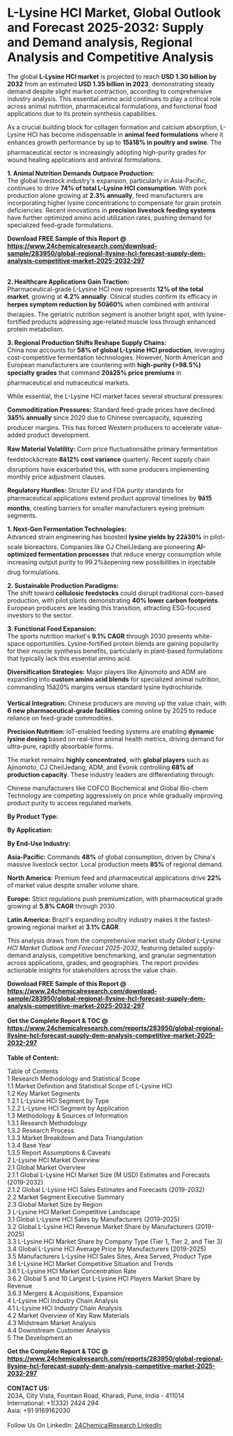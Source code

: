 <h1>L-Lysine HCl Market, Global Outlook and Forecast 2025-2032: Supply and Demand analysis, Regional Analysis and Competitive Analysis</h1><p>The global <strong>L-Lysine HCl market</strong> is projected to reach <strong>USD 1.30 billion by 2032</strong> from an estimated <strong>USD 1.35 billion in 2023</strong>, demonstrating steady demand despite slight market contraction, according to comprehensive industry analysis. This essential amino acid continues to play a critical role across animal nutrition, pharmaceutical formulations, and functional food applications due to its protein synthesis capabilities.</p><p>As a crucial building block for collagen formation and calcium absorption, L-Lysine HCl has become indispensable in <strong>animal feed formulations</strong> where it enhances growth performance by up to <strong>15â18% in poultry and swine</strong>. The pharmaceutical sector is increasingly adopting high-purity grades for wound healing applications and antiviral formulations.</p><p><strong>1. Animal Nutrition Demands Outpace Production:</strong><br>
The global livestock industry's expansion, particularly in Asia-Pacific, continues to drive <strong>74% of total L-Lysine HCl consumption</strong>. With pork production alone growing at <strong>2.3% annually</strong>, feed manufacturers are incorporating higher lysine concentrations to compensate for grain protein deficiencies. Recent innovations in <strong>precision livestock feeding systems</strong> have further optimized amino acid utilization rates, pushing demand for specialized feed-grade formulations.</p><div><b>Download FREE Sample of this Report @ 
            <a href="https://www.24chemicalresearch.com/download-sample/283950/global-regional-llysine-hcl-forecast-supply-dem-analysis-competitive-market-2025-2032-297">
            https://www.24chemicalresearch.com/download-sample/283950/global-regional-llysine-hcl-forecast-supply-dem-analysis-competitive-market-2025-2032-297</a></b></div><br><p><strong>2. Healthcare Applications Gain Traction:</strong><br>
Pharmaceutical-grade L-Lysine HCl now represents <strong>12% of the total market</strong>, growing at <strong>4.2% annually</strong>. Clinical studies confirm its efficacy in <strong>herpes symptom reduction by 50â60%</strong> when combined with antiviral therapies. The geriatric nutrition segment is another bright spot, with lysine-fortified products addressing age-related muscle loss through enhanced protein metabolism.</p><p><strong>3. Regional Production Shifts Reshape Supply Chains:</strong><br>
China now accounts for <strong>58% of global L-Lysine HCl production</strong>, leveraging cost-competitive fermentation technologies. However, North American and European manufacturers are countering with <strong>high-purity (&gt;98.5%) specialty grades</strong> that command <strong>20â25% price premiums</strong> in pharmaceutical and nutraceutical markets.</p><p>While essential, the L-Lysine HCl market faces several structural pressures:</p><p><strong>Commoditization Pressures:</strong> Standard feed-grade prices have declined <strong>3â5% annually</strong> since 2020 due to Chinese overcapacity, squeezing producer margins. This has forced Western producers to accelerate value-added product development.</p><p><strong>Raw Material Volatility:</strong> Corn price fluctuationsâthe primary fermentation feedstockâcreate <strong>8â12% cost variance</strong> quarterly. Recent supply chain disruptions have exacerbated this, with some producers implementing monthly price adjustment clauses.</p><p><strong>Regulatory Hurdles:</strong> Stricter EU and FDA purity standards for pharmaceutical applications extend product approval timelines by <strong>9â15 months</strong>, creating barriers for smaller manufacturers eyeing premium segments.</p><p><strong>1. Next-Gen Fermentation Technologies:</strong><br>
Advanced strain engineering has boosted <strong>lysine yields by 22â30%</strong> in pilot-scale bioreactors. Companies like CJ CheilJedang are pioneering <strong>AI-optimized fermentation processes</strong> that reduce energy consumption while increasing output purity to 99.2%âopening new possibilities in injectable drug formulations.</p><p><strong>2. Sustainable Production Paradigms:</strong><br>
The shift toward <strong>cellulosic feedstocks</strong> could disrupt traditional corn-based production, with pilot plants demonstrating <strong>40% lower carbon footprints</strong>. European producers are leading this transition, attracting ESG-focused investors to the sector.</p><p><strong>3. Functional Food Expansion:</strong><br>
The sports nutrition market's <strong>9.1% CAGR</strong> through 2030 presents white-space opportunities. Lysine-fortified protein blends are gaining popularity for their muscle synthesis benefits, particularly in plant-based formulations that typically lack this essential amino acid.</p><p><strong>Diversification Strategies:</strong> Major players like Ajinomoto and ADM are expanding into <strong>custom amino acid blends</strong> for specialized animal nutrition, commanding 15â20% margins versus standard lysine hydrochloride.</p><p><strong>Vertical Integration:</strong> Chinese producers are moving up the value chain, with <strong>6 new pharmaceutical-grade facilities</strong> coming online by 2025 to reduce reliance on feed-grade commodities.</p><p><strong>Precision Nutrition:</strong> IoT-enabled feeding systems are enabling <strong>dynamic lysine dosing</strong> based on real-time animal health metrics, driving demand for ultra-pure, rapidly absorbable forms.</p><p>The market remains <strong>highly concentrated</strong>, with <strong>global players</strong> such as Ajinomoto, CJ CheilJedang, ADM, and Evonik controlling <strong>68% of production capacity</strong>. These industry leaders are differentiating through:</p><p>Chinese manufacturers like COFCO Biochemical and Global Bio-chem Technology are competing aggressively on price while gradually improving product purity to access regulated markets.</p><p><strong>By Product Type:</strong></p><p><strong>By Application:</strong></p><p><strong>By End-Use Industry:</strong></p><p><strong>Asia-Pacific:</strong> Commands <strong>48%</strong> of global consumption, driven by China's massive livestock sector. Local production meets <strong>85%</strong> of regional demand.</p><p><strong>North America:</strong> Premium feed and pharmaceutical applications drive <strong>22%</strong> of market value despite smaller volume share.</p><p><strong>Europe:</strong> Strict regulations push premiumization, with pharmaceutical grade growing at <strong>5.8% CAGR</strong> through 2030.</p><p><strong>Latin America:</strong> Brazil's expanding poultry industry makes it the fastest-growing regional market at <strong>3.1% CAGR</strong>.</p><p>This analysis draws from the comprehensive market study <em>Global L-Lysine HCl Market Outlook and Forecast 2025-2032</em>, featuring detailed supply-demand analysis, competitive benchmarking, and granular segmentation across applications, grades, and geographies. The report provides actionable insights for stakeholders across the value chain.</p><div><b>Download FREE Sample of this Report @ 
            <a href="https://www.24chemicalresearch.com/download-sample/283950/global-regional-llysine-hcl-forecast-supply-dem-analysis-competitive-market-2025-2032-297">
            https://www.24chemicalresearch.com/download-sample/283950/global-regional-llysine-hcl-forecast-supply-dem-analysis-competitive-market-2025-2032-297</a></b></div><br><div><b>Get the Complete Report & TOC @ 
            <a href="https://www.24chemicalresearch.com/reports/283950/global-regional-llysine-hcl-forecast-supply-dem-analysis-competitive-market-2025-2032-297">
            https://www.24chemicalresearch.com/reports/283950/global-regional-llysine-hcl-forecast-supply-dem-analysis-competitive-market-2025-2032-297</a></b></div><br>
            <b>Table of Content:</b><p>Table of Contents<br />
1 Research Methodology and Statistical Scope<br />
1.1 Market Definition and Statistical Scope of L-Lysine HCl<br />
1.2 Key Market Segments<br />
1.2.1 L-Lysine HCl Segment by Type<br />
1.2.2 L-Lysine HCl Segment by Application<br />
1.3 Methodology & Sources of Information<br />
1.3.1 Research Methodology<br />
1.3.2 Research Process<br />
1.3.3 Market Breakdown and Data Triangulation<br />
1.3.4 Base Year<br />
1.3.5 Report Assumptions & Caveats<br />
2 L-Lysine HCl Market Overview<br />
2.1 Global Market Overview<br />
2.1.1 Global L-Lysine HCl Market Size (M USD) Estimates and Forecasts (2019-2032)<br />
2.1.2 Global L-Lysine HCl Sales Estimates and Forecasts (2019-2032)<br />
2.2 Market Segment Executive Summary<br />
2.3 Global Market Size by Region<br />
3 L-Lysine HCl Market Competitive Landscape<br />
3.1 Global L-Lysine HCl Sales by Manufacturers (2019-2025)<br />
3.2 Global L-Lysine HCl Revenue Market Share by Manufacturers (2019-2025)<br />
3.3 L-Lysine HCl Market Share by Company Type (Tier 1, Tier 2, and Tier 3)<br />
3.4 Global L-Lysine HCl Average Price by Manufacturers (2019-2025)<br />
3.5 Manufacturers L-Lysine HCl Sales Sites, Area Served, Product Type<br />
3.6 L-Lysine HCl Market Competitive Situation and Trends<br />
3.6.1 L-Lysine HCl Market Concentration Rate<br />
3.6.2 Global 5 and 10 Largest L-Lysine HCl Players Market Share by Revenue<br />
3.6.3 Mergers & Acquisitions, Expansion<br />
4 L-Lysine HCl Industry Chain Analysis<br />
4.1 L-Lysine HCl Industry Chain Analysis<br />
4.2 Market Overview of Key Raw Materials<br />
4.3 Midstream Market Analysis<br />
4.4 Downstream Customer Analysis<br />
5 The Development an</p><div><b>Get the Complete Report & TOC @ 
            <a href="https://www.24chemicalresearch.com/reports/283950/global-regional-llysine-hcl-forecast-supply-dem-analysis-competitive-market-2025-2032-297">
            https://www.24chemicalresearch.com/reports/283950/global-regional-llysine-hcl-forecast-supply-dem-analysis-competitive-market-2025-2032-297</a></b></div><br><b>CONTACT US:</b><br>
            203A, City Vista, Fountain Road, Kharadi, Pune, India - 411014<br>
            International: +1(332) 2424 294<br>
            Asia: +91 9169162030 <br><br>
            Follow Us On LinkedIn: <a href="https://www.linkedin.com/company/24chemicalresearch/">24ChemicalResearch LinkedIn</a>